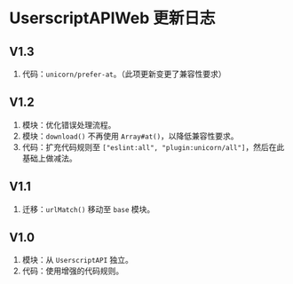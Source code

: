 # UserscriptAPIWeb 更新日志

## V1.3

1. 代码：`unicorn/prefer-at`。（此项更新变更了兼容性要求）

## V1.2

1. 模块：优化错误处理流程。
2. 模块：`download()` 不再使用 `Array#at()`，以降低兼容性要求。
3. 代码：扩充代码规则至 `["eslint:all", "plugin:unicorn/all"]`，然后在此基础上做减法。

## V1.1

1. 迁移：`urlMatch()` 移动至 `base` 模块。

## V1.0

1. 模块：从 `UserscriptAPI` 独立。
2. 代码：使用增强的代码规则。
